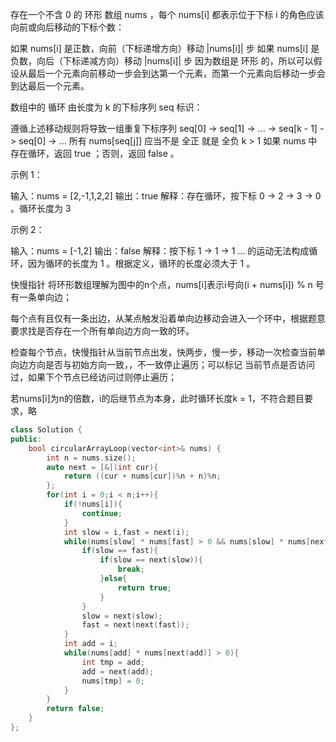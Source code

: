 存在一个不含 0 的 环形 数组 nums ，每个 nums[i] 都表示位于下标 i 的角色应该向前或向后移动的下标个数：

如果 nums[i] 是正数，向前（下标递增方向）移动 |nums[i]| 步
如果 nums[i] 是负数，向后（下标递减方向）移动 |nums[i]| 步
因为数组是 环形 的，所以可以假设从最后一个元素向前移动一步会到达第一个元素，而第一个元素向后移动一步会到达最后一个元素。

数组中的 循环 由长度为 k 的下标序列 seq 标识：

遵循上述移动规则将导致一组重复下标序列 seq[0] -> seq[1] -> ... -> seq[k - 1] -> seq[0] -> ...
所有 nums[seq[j]] 应当不是 全正 就是 全负
k > 1
如果 nums 中存在循环，返回 true ；否则，返回 false 。

示例 1：

输入：nums = [2,-1,1,2,2]
输出：true
解释：存在循环，按下标 0 -> 2 -> 3 -> 0 。循环长度为 3 

示例 2：

输入：nums = [-1,2]
输出：false
解释：按下标 1 -> 1 -> 1 ... 的运动无法构成循环，因为循环的长度为 1 。根据定义，循环的长度必须大于 1 。

快慢指针
将环形数组理解为图中的n个点，nums[i]表示i号向(i + nums[i]) % n 号  有一条单向边；

每个点有且仅有一条出边，从某点触发沿着单向边移动会进入一个环中，根据题意要求找是否存在一个所有单向边方向一致的环。 

检查每个节点，快慢指针从当前节点出发，快两步，慢一步，移动一次检查当前单向边方向是否与初始方向一致，，不一致停止遍历；可以标记 当前节点是否访问过，如果下个节点已经访问过则停止遍历；

若nums[i]为n的倍数，i的后继节点为本身，此时循环长度k = 1，不符合题目要求，略

```C++
class Solution {
public:
    bool circularArrayLoop(vector<int>& nums) {
        int n = nums.size();
        auto next = [&](int cur){
            return ((cur + nums[cur])%n + n)%n;
        };
        for(int i = 0;i < n;i++){
            if(!nums[i]){
                continue;
            }
            int slow = i,fast = next(i);
            while(nums[slow] * nums[fast] > 0 && nums[slow] * nums[next(fast)] > 0){
                if(slow == fast){
                    if(slow == next(slow)){
                        break;
                    }else{
                        return true;
                    }
                }
                slow = next(slow);
                fast = next(next(fast));
            }
            int add = i;
            while(nums[add] * nums[next(add)] > 0){
                int tmp = add;
                add = next(add);
                nums[tmp] = 0;
            }
        }
        return false;
    }
};
```